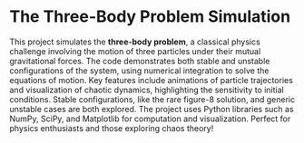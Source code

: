 # The Three-Body Problem Simulation

This project simulates the **three-body problem**, a classical physics challenge involving the motion of three particles under their mutual gravitational forces. The code demonstrates both stable and unstable configurations of the system, using numerical integration to solve the equations of motion. Key features include animations of particle trajectories and visualization of chaotic dynamics, highlighting the sensitivity to initial conditions. Stable configurations, like the rare figure-8 solution, and generic unstable cases are both explored. The project uses Python libraries such as NumPy, SciPy, and Matplotlib for computation and visualization. Perfect for physics enthusiasts and those exploring chaos theory!
